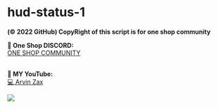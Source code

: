 # hud-status-1

**(© 2022 GitHub) CopyRight of this script is for one shop community**

**🥰 One Shop DISCORD:**<br>
<a href="https://discord.gg/9HumDzMusA">ONE SHOP COMMUNITY</a>

<br>**🥰 MY YouTube:**<br>
<a href="https://www.youtube.com/channel/UCHnEg3BOzfvjxA91js8uzRA">💻 Arvin Zax</a>

<picture>
  <source media="(prefers-color-scheme: dark)" srcset="https://cdn.discordapp.com/attachments/927360175445250060/1045433307212546158/Annotation_2022-11-24_212917.png">
  <source media="(prefers-color-scheme: light)" srcset="https://cdn.discordapp.com/attachments/927360175445250060/1045433307212546158/Annotation_2022-11-24_212917.png">
  <img src="https://cdn.discordapp.com/attachments/927360175445250060/1045433307212546158/Annotation_2022-11-24_212917.png">
</picture>
